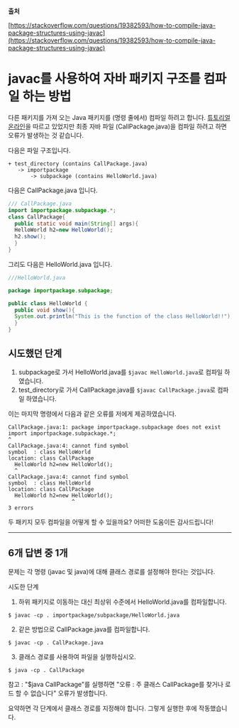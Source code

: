 **출처**

[https://stackoverflow.com/questions/19382593/how-to-compile-java-package-structures-using-javac](https://stackoverflow.com/questions/19382593/how-to-compile-java-package-structures-using-javac)

# javac를 사용하여 자바 패키지 구조를 컴파일 하는 방법

다른 패키지를 가져 오는 Java 패키지를 (명령 줄에서) 컴파일 하려고 합니다. [튜토리얼 온라인](https://www.roseindia.net/java/master-java/createsubpackage.shtml)을 따르고 있었지만 최종 자바 파일 (CallPackage.java)을 컴파일 하려고 하면 오류가 발생하는 것 같습니다.

다음은 파일 구조입니다.

```
+ test_directory (contains CallPackage.java)
   -> importpackage
       -> subpackage (contains HelloWorld.java)
```

다음은 CallPackage.java 입니다.

```java
/// CallPackage.java
import importpackage.subpackage.*;
class CallPackage{
  public static void main(String[] args){
  HelloWorld h2=new HelloWorld();
  h2.show();
  }
}
```

그리도 다음은 HelloWorld.java 입니다.

```java
///HelloWorld.java

package importpackage.subpackage;

public class HelloWorld {
  public void show(){
  System.out.println("This is the function of the class HelloWorld!!");
  }
}
```

## 시도했던 단계

1.  subpackage로 가서 HelloWorld.java를 `$javac HelloWorld.java`로 컴파일 하였습니다.
2.  test\_directory로 가서 CallPackage.java를 `$javac CallPackage.java`로 컴파일 하였습니다.

이는 마지막 명령에서 다음과 같은 오류를 저에게 제공하였습니다.

```shell
CallPackage.java:1: package importpackage.subpackage does not exist
import importpackage.subpackage.*;
^
CallPackage.java:4: cannot find symbol
symbol  : class HelloWorld
location: class CallPackage
  HelloWorld h2=new HelloWorld();
  ^
CallPackage.java:4: cannot find symbol
symbol  : class HelloWorld
location: class CallPackage
  HelloWorld h2=new HelloWorld();
                    ^
3 errors
```

두 패키지 모두 컴파일을 어떻게 할 수 있을까요? 어떠한 도움이든 감사드립니다!

---

## 6개 답변 중 1개

문제는 각 명령 (javac 및 java)에 대해 클래스 경로를 설정해야 한다는 것입니다.

시도한 단계

1.  하위 패키지로 이동하는 대신 최상위 수준에서 HelloWorld.java를 컴파일합니다.

```
$ javac -cp . importpackage/subpackage/HelloWorld.java
```

2.  같은 방법으로 CallPackage.java를 컴파일합니다.

```
$ javac -cp . CallPackage.java
```

3.  클래스 경로를 사용하여 파일을 실행하십시오.

```
$ java -cp . CallPackage
```

참고 : "$java CallPackage"를 실행하면 "오류 : 주 클래스 CallPackage를 찾거나 로드 할 수 없습니다" 오류가 발생합니다.

요약하면 각 단계에서 클래스 경로를 지정해야 합니다. 그렇게 실행한 후에 작동했습니다.
